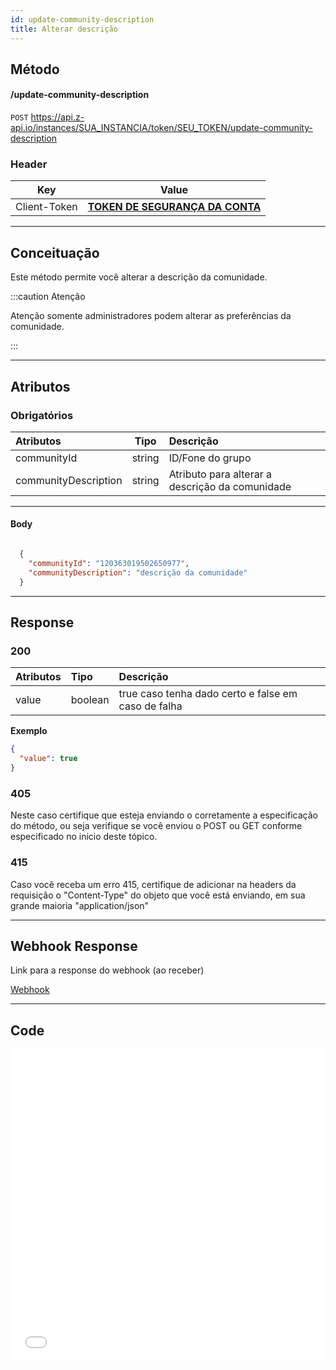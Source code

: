 ```yaml
---
id: update-community-description
title: Alterar descrição
---
```


## Método

#### /update-community-description

`POST` https://api.z-api.io/instances/SUA_INSTANCIA/token/SEU_TOKEN/update-community-description

### Header

|      Key       |            Value            |
| :------------: |     :-----------------:     |
|  Client-Token  | **[TOKEN DE SEGURANÇA DA CONTA](../security/client-token)** |
---

## Conceituação

Este método permite você alterar a descrição da comunidade.

:::caution Atenção

Atenção somente administradores podem alterar as preferências da comunidade.

:::

---

## Atributos

### Obrigatórios

| Atributos            |  Tipo  | Descrição                                       |
| :------------------- | :----: | :---------------------------------------------- |
| communityId          | string | ID/Fone do grupo                                |
| communityDescription | string | Atributo para alterar a descrição da comunidade |

---

#### Body

```json

  {
    "communityId": "120363019502650977",
    "communityDescription": "descrição da comunidade"
  }

```

---

## Response

### 200

| Atributos | Tipo    | Descrição                                           |
| :-------- | :------ | :-------------------------------------------------- |
| value     | boolean | true caso tenha dado certo e false em caso de falha |

**Exemplo**

```json
{
  "value": true
}
```

### 405

Neste caso certifique que esteja enviando o corretamente a especificação do método, ou seja verifique se você enviou o POST ou GET conforme especificado no inicio deste tópico.

### 415

Caso você receba um erro 415, certifique de adicionar na headers da requisição o "Content-Type" do objeto que você está enviando, em sua grande maioria "application/json"

---

## Webhook Response

Link para a response do webhook (ao receber)

[Webhook](../webhooks/on-message-received#response)

---

## Code

<iframe src="//api.apiembed.com/?source=https://raw.githubusercontent.com/Z-API/z-api-docs/main/json-examples/update-community-description.json&targets=all" frameborder="0" scrolling="no" width="100%" height="500px" seamless></iframe>
